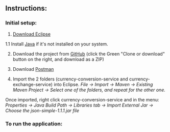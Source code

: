 ## Instructions: ##

### Initial setup: ###

1. [Download Eclipse](https://www.eclipse.org/downloads/)


1.1 Install [Java](https://www.java.com/en/download/windows-64bit.jsp) if it's not installed on your system.

2. Download the project from [GitHub](https://github.com/Demonikki/self-testing) (click the Green "Clone or download" button on the right, and download as a ZIP)
 

3. Download [Postman](https://www.getpostman.com/)

4. Import the 2 folders (currency-conversion-service and currency-exchange-service) into Eclipse.
_File -> Import -> Maven -> Existing Maven Project -> Select one of the folders, and repeat for the other one._

Once imported, right click currency-conversion-service and in the menu:
_Properties -> Java Build Path -> Libraries tab -> Import External Jar -> Choose the json-simple-1.1.1.jar file_


### To run the application: ###

